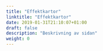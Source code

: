 ```yaml
---
title: "Effektkartor"
linktitle: "Effektkartor"
date: 2019-01-31T21:10:07+01:00
draft: false
description: "Beskrivning av sidan"
weight: 0
---
```

